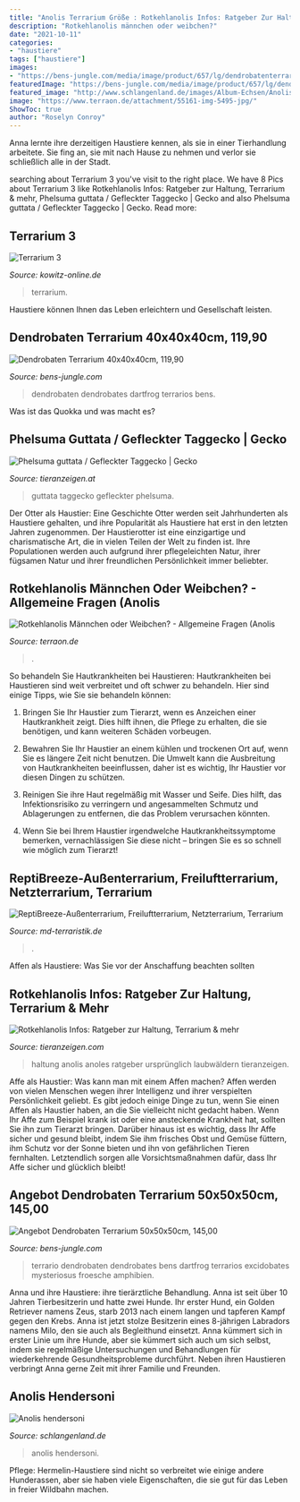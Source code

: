 ```yaml
---
title: "Anolis Terrarium Größe : Rotkehlanolis Infos: Ratgeber Zur Haltung, Terrarium &amp; Mehr"
description: "Rotkehlanolis männchen oder weibchen?"
date: "2021-10-11"
categories:
- "haustiere"
tags: ["haustiere"]
images:
- "https://bens-jungle.com/media/image/product/657/lg/dendrobatenterrariumdendrobatesazureusterribilispumiliorainitomeya.jpg"
featuredImage: "https://bens-jungle.com/media/image/product/657/lg/dendrobatenterrariumdendrobatesazureusterribilispumiliorainitomeya.jpg"
featured_image: "http://www.schlangenland.de/images/Album-Echsen/Anolis-hendersoni/hendersoni03.jpg"
image: "https://www.terraon.de/attachment/55161-img-5495-jpg/"
ShowToc: true
author: "Roselyn Conroy"
---
```



Anna lernte ihre derzeitigen Haustiere kennen, als sie in einer Tierhandlung arbeitete. Sie fing an, sie mit nach Hause zu nehmen und verlor sie schließlich alle in der Stadt.

	

		
searching about Terrarium 3 you've visit to the right place. We have 8 Pics about Terrarium 3 like Rotkehlanolis Infos: Ratgeber zur Haltung, Terrarium &amp; mehr, Phelsuma guttata / Gefleckter Taggecko | Gecko and also Phelsuma guttata / Gefleckter Taggecko | Gecko. Read more:
		
    
## Terrarium 3

<img loading=lazy src="http://www.kowitz-online.de/images/050923terrariumklein.jpg" onerror="this.onerror=null;this.src='https://tse1.mm.bing.net/th?id=OIP.xFTuZBh6wT2d-wzgszg2ywHaFj&amp;pid=15.1';" alt="Terrarium 3">

_Source: kowitz-online.de_

>terrarium. 

	

Haustiere können Ihnen das Leben erleichtern und Gesellschaft leisten.

    
## Dendrobaten Terrarium 40x40x40cm, 119,90

<img loading=lazy src="https://bens-jungle.com/media/image/product/657/lg/dendrobatenterrariumdendrobatesazureusterribilispumiliorainitomeya.jpg" onerror="this.onerror=null;this.src='https://tse4.mm.bing.net/th?id=OIP.yRJKrfsiVGkDK8VYCR-RZgHaFj&amp;pid=15.1';" alt="Dendrobaten Terrarium 40x40x40cm, 119,90">

_Source: bens-jungle.com_

>dendrobaten dendrobates dartfrog terrarios bens. 

	

Was ist das Quokka und was macht es?

    
## Phelsuma Guttata / Gefleckter Taggecko | Gecko

<img loading=lazy src="https://bilder.tieranzeigen.at/fotos_zue/zue_1000/54497/20210629-122441-tfAev.jpg" onerror="this.onerror=null;this.src='https://tse3.mm.bing.net/th?id=OIP.DrZcOxjypPbNAVFV6JM4HwHaJ4&amp;pid=15.1';" alt="Phelsuma guttata / Gefleckter Taggecko | Gecko">

_Source: tieranzeigen.at_

>guttata taggecko gefleckter phelsuma. 

	

Der Otter als Haustier: Eine Geschichte
Otter werden seit Jahrhunderten als Haustiere gehalten, und ihre Popularität als Haustiere hat erst in den letzten Jahren zugenommen. Der Haustierotter ist eine einzigartige und charismatische Art, die in vielen Teilen der Welt zu finden ist. Ihre Populationen werden auch aufgrund ihrer pflegeleichten Natur, ihrer fügsamen Natur und ihrer freundlichen Persönlichkeit immer beliebter.

    
## Rotkehlanolis Männchen Oder Weibchen? - Allgemeine Fragen (Anolis

<img loading=lazy src="https://www.terraon.de/attachment/55161-img-5495-jpg/" onerror="this.onerror=null;this.src='https://tse4.mm.bing.net/th?id=OIP.DW-BYSdIXEaK8FeklTduXQHaE8&amp;pid=15.1';" alt="Rotkehlanolis Männchen oder Weibchen? - Allgemeine Fragen (Anolis">

_Source: terraon.de_

>. 

	

So behandeln Sie Hautkrankheiten bei Haustieren:
Hautkrankheiten bei Haustieren sind weit verbreitet und oft schwer zu behandeln. Hier sind einige Tipps, wie Sie sie behandeln können:
1. Bringen Sie Ihr Haustier zum Tierarzt, wenn es Anzeichen einer Hautkrankheit zeigt. Dies hilft ihnen, die Pflege zu erhalten, die sie benötigen, und kann weiteren Schäden vorbeugen.

2. Bewahren Sie Ihr Haustier an einem kühlen und trockenen Ort auf, wenn Sie es längere Zeit nicht benutzen. Die Umwelt kann die Ausbreitung von Hautkrankheiten beeinflussen, daher ist es wichtig, Ihr Haustier vor diesen Dingen zu schützen.

3. Reinigen Sie ihre Haut regelmäßig mit Wasser und Seife. Dies hilft, das Infektionsrisiko zu verringern und angesammelten Schmutz und Ablagerungen zu entfernen, die das Problem verursachen könnten.

4. Wenn Sie bei Ihrem Haustier irgendwelche Hautkrankheitssymptome bemerken, vernachlässigen Sie diese nicht – bringen Sie es so schnell wie möglich zum Tierarzt!

    
## ReptiBreeze-Außenterrarium, Freiluftterrarium, Netzterrarium, Terrarium

<img loading=lazy src="https://www.md-terraristik.de/images/product_images/info_images/repti_breeze_kaufen_netzterrarium_gitterterrarium.jpg" onerror="this.onerror=null;this.src='https://tse1.mm.bing.net/th?id=OIP.yQAoyN0bxhN8CQCxtOecPgHaHa&amp;pid=15.1';" alt="ReptiBreeze-Außenterrarium, Freiluftterrarium, Netzterrarium, Terrarium">

_Source: md-terraristik.de_

>. 

	

Affen als Haustiere: Was Sie vor der Anschaffung beachten sollten

    
## Rotkehlanolis Infos: Ratgeber Zur Haltung, Terrarium &amp; Mehr

<img loading=lazy src="https://www.tieranzeigen.com/reptilienlexikon/rotkehlanolis/rotkehlanolis.jpg" onerror="this.onerror=null;this.src='https://tse4.mm.bing.net/th?id=OIP.ay2PGV6GHVEl8U6B_kN-ZAHaEo&amp;pid=15.1';" alt="Rotkehlanolis Infos: Ratgeber zur Haltung, Terrarium &amp; mehr">

_Source: tieranzeigen.com_

>haltung anolis anoles ratgeber ursprünglich laubwäldern tieranzeigen. 

	

Affe als Haustier: Was kann man mit einem Affen machen?
Affen werden von vielen Menschen wegen ihrer Intelligenz und ihrer verspielten Persönlichkeit geliebt. Es gibt jedoch einige Dinge zu tun, wenn Sie einen Affen als Haustier haben, an die Sie vielleicht nicht gedacht haben. Wenn Ihr Affe zum Beispiel krank ist oder eine ansteckende Krankheit hat, sollten Sie ihn zum Tierarzt bringen. Darüber hinaus ist es wichtig, dass Ihr Affe sicher und gesund bleibt, indem Sie ihm frisches Obst und Gemüse füttern, ihm Schutz vor der Sonne bieten und ihn von gefährlichen Tieren fernhalten. Letztendlich sorgen alle Vorsichtsmaßnahmen dafür, dass Ihr Affe sicher und glücklich bleibt!

    
## Angebot Dendrobaten Terrarium 50x50x50cm, 145,00

<img loading=lazy src="https://bens-jungle.com/media/image/product/252/md/dendrobatenterrarium-terrarium-fuer-froesche-dendrobaten-halten-terrarium-fuer-amphibien.jpg" onerror="this.onerror=null;this.src='https://tse2.mm.bing.net/th?id=OIP.EtWjviYURcSMSFIZuufOJQAAAA&amp;pid=15.1';" alt="Angebot Dendrobaten Terrarium 50x50x50cm, 145,00">

_Source: bens-jungle.com_

>terrario dendrobaten dendrobates bens dartfrog terrarios excidobates mysteriosus froesche amphibien. 

	

Anna und ihre Haustiere: ihre tierärztliche Behandlung.
Anna ist seit über 10 Jahren Tierbesitzerin und hatte zwei Hunde. Ihr erster Hund, ein Golden Retriever namens Zeus, starb 2013 nach einem langen und tapferen Kampf gegen den Krebs. Anna ist jetzt stolze Besitzerin eines 8-jährigen Labradors namens Milo, den sie auch als Begleithund einsetzt. Anna kümmert sich in erster Linie um ihre Hunde, aber sie kümmert sich auch um sich selbst, indem sie regelmäßige Untersuchungen und Behandlungen für wiederkehrende Gesundheitsprobleme durchführt. Neben ihren Haustieren verbringt Anna gerne Zeit mit ihrer Familie und Freunden.

    
## Anolis Hendersoni

<img loading=lazy src="http://www.schlangenland.de/images/Album-Echsen/Anolis-hendersoni/hendersoni03.jpg" onerror="this.onerror=null;this.src='https://tse2.mm.bing.net/th?id=OIP.mEDFHxl-pkcnnbB_JO_ZdgHaK8&amp;pid=15.1';" alt="Anolis hendersoni">

_Source: schlangenland.de_

>anolis hendersoni. 

	

Pflege: Hermelin-Haustiere sind nicht so verbreitet wie einige andere Hunderassen, aber sie haben viele Eigenschaften, die sie gut für das Leben in freier Wildbahn machen.

